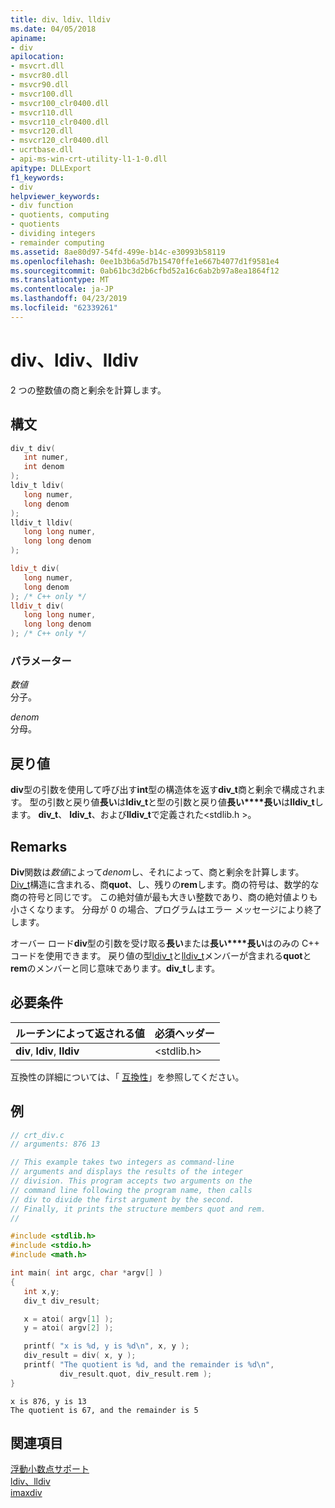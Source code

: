 ```yaml
---
title: div、ldiv、lldiv
ms.date: 04/05/2018
apiname:
- div
apilocation:
- msvcrt.dll
- msvcr80.dll
- msvcr90.dll
- msvcr100.dll
- msvcr100_clr0400.dll
- msvcr110.dll
- msvcr110_clr0400.dll
- msvcr120.dll
- msvcr120_clr0400.dll
- ucrtbase.dll
- api-ms-win-crt-utility-l1-1-0.dll
apitype: DLLExport
f1_keywords:
- div
helpviewer_keywords:
- div function
- quotients, computing
- quotients
- dividing integers
- remainder computing
ms.assetid: 8ae80d97-54fd-499e-b14c-e30993b58119
ms.openlocfilehash: 0ee1b3b6a5d7b15470ffe1e667b4077d1f9581e4
ms.sourcegitcommit: 0ab61bc3d2b6cfbd52a16c6ab2b97a8ea1864f12
ms.translationtype: MT
ms.contentlocale: ja-JP
ms.lasthandoff: 04/23/2019
ms.locfileid: "62339261"
---
```

# <a name="div-ldiv-lldiv"></a>div、ldiv、lldiv

2 つの整数値の商と剰余を計算します。

## <a name="syntax"></a>構文

```C
div_t div(
   int numer,
   int denom
);
ldiv_t ldiv(
   long numer,
   long denom
);
lldiv_t lldiv(
   long long numer,
   long long denom
);
```

```cpp
ldiv_t div(
   long numer,
   long denom
); /* C++ only */
lldiv_t div(
   long long numer,
   long long denom
); /* C++ only */
```

### <a name="parameters"></a>パラメーター

*数値*<br/>
分子。

*denom*<br/>
分母。

## <a name="return-value"></a>戻り値

**div**型の引数を使用して呼び出す**int**型の構造体を返す**div_t**商と剰余で構成されます。 型の引数と戻り値**長い**は**ldiv_t**と型の引数と戻り値**長い****長い**は**lldiv_t**します。 **div_t**、 **ldiv_t**、および**lldiv_t**で定義された\<stdlib.h >。

## <a name="remarks"></a>Remarks

**Div**関数は*数値*によって*denom*し、それによって、商と剰余を計算します。 [Div_t](../../c-runtime-library/standard-types.md)構造に含まれる、商**quot**、し、残りの**rem**します。商の符号は、数学的な商の符号と同じです。 この絶対値が最も大きい整数であり、商の絶対値よりも小さくなります。 分母が 0 の場合、プログラムはエラー メッセージにより終了します。

オーバー ロード**div**型の引数を受け取る**長い**または**長い****長い**はのみの C++ コードを使用できます。 戻り値の型[ldiv_t](../../c-runtime-library/standard-types.md)と[lldiv_t](../../c-runtime-library/standard-types.md)メンバーが含まれる**quot**と**rem**のメンバーと同じ意味であります。**div_t**します。

## <a name="requirements"></a>必要条件

|ルーチンによって返される値|必須ヘッダー|
|-------------|---------------------|
|**div**, **ldiv**, **lldiv**|\<stdlib.h>|

互換性の詳細については、「 [互換性](../../c-runtime-library/compatibility.md)」を参照してください。

## <a name="example"></a>例

```C
// crt_div.c
// arguments: 876 13

// This example takes two integers as command-line
// arguments and displays the results of the integer
// division. This program accepts two arguments on the
// command line following the program name, then calls
// div to divide the first argument by the second.
// Finally, it prints the structure members quot and rem.
//

#include <stdlib.h>
#include <stdio.h>
#include <math.h>

int main( int argc, char *argv[] )
{
   int x,y;
   div_t div_result;

   x = atoi( argv[1] );
   y = atoi( argv[2] );

   printf( "x is %d, y is %d\n", x, y );
   div_result = div( x, y );
   printf( "The quotient is %d, and the remainder is %d\n",
           div_result.quot, div_result.rem );
}
```

```Output
x is 876, y is 13
The quotient is 67, and the remainder is 5
```

## <a name="see-also"></a>関連項目

[浮動小数点サポート](../../c-runtime-library/floating-point-support.md)<br/>
[ldiv、lldiv](ldiv-lldiv.md)<br/>
[imaxdiv](imaxdiv.md)<br/>
